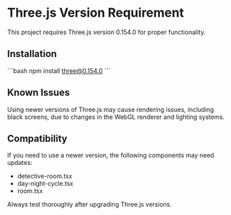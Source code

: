 # Three.js Version Requirement

This project requires Three.js version 0.154.0 for proper functionality.

## Installation

\`\`\`bash
npm install three@0.154.0
\`\`\`

## Known Issues

Using newer versions of Three.js may cause rendering issues, including black screens, due to changes in the WebGL renderer and lighting systems.

## Compatibility

If you need to use a newer version, the following components may need updates:
- detective-room.tsx
- day-night-cycle.tsx
- room.tsx

Always test thoroughly after upgrading Three.js versions.
